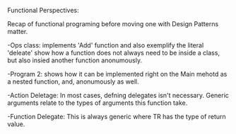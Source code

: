 Functional Perspectives:

Recap of functional programing before moving one with Design Patterns matter.

-Ops class: implements 'Add' function and also exemplify the literal 'deleate' show how a function does not always need to be inside a class, but also insied another function anonumously.

-Program 2: shows how it can be implemented right on the Main mehotd as a nested function, and, anonumously as well.

-Action Deletage: In most cases, defning delegates isn't necessary. Generic arguments relate to the types of arguments this function take.

-Function Delegate: This is always generic where TR has the type of return value.
